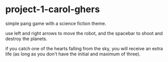 # project-1-carol-ghers

simple pang game with a science fiction theme.

use left and right arrows to move the robot, and the spacebar to shoot and destroy the planets.

if you catch one of the hearts falling from the sky, you will receive an extra life (as long as you don't have the initial and maximum of three).
